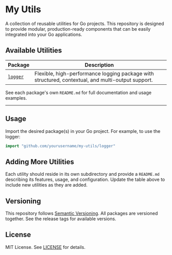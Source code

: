 # My Utils

A collection of reusable utilities for Go projects. This repository is designed to provide modular, production-ready components that can be easily integrated into your Go applications.

## Available Utilities

| Package                      | Description                                                                                       |
| ---------------------------- | ------------------------------------------------------------------------------------------------- |
| [`logger`](logger/README.md) | Flexible, high-performance logging package with structured, contextual, and multi-output support. |

See each package's own `README.md` for full documentation and usage examples.

---

## Usage

Import the desired package(s) in your Go project. For example, to use the logger:

```go
import "github.com/yourusername/my-utils/logger"
```

## Adding More Utilities

Each utility should reside in its own subdirectory and provide a `README.md` describing its features, usage, and configuration. Update the table above to include new utilities as they are added.

## Versioning

This repository follows [Semantic Versioning](https://semver.org/). All packages are versioned together. See the release tags for available versions.

## License

MIT License. See [LICENSE](LICENSE) for details.
